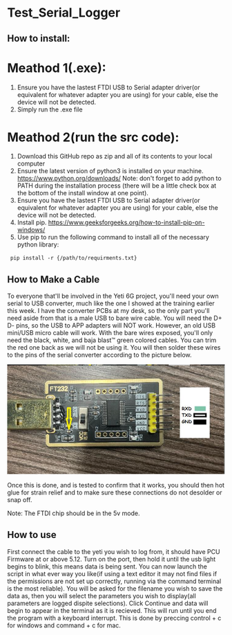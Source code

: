 # Test_Serial_Logger

## How to install:

# Meathod 1(.exe):
1. Ensure you have the lastest FTDI USB to Serial adapter driver(or equivalent for whatever adapter you are using) for your cable, else the device will not be detected.
2. Simply run the .exe file

# Meathod 2(run the src code):
1. Download this GitHub repo as zip and all of its contents to your local computer
2. Ensure the latest version of python3 is installed on your machine.       https://www.python.org/downloads/
Note: don't forget to add python to PATH during the installation process (there will be a little check box at the bottom of the install window at one point).
3. Ensure you have the lastest FTDI USB to Serial adapter driver(or equivalent for whatever adapter you are using) for your cable, else the device will not be detected.
4. Install pip.   https://www.geeksforgeeks.org/how-to-install-pip-on-windows/
5. Use pip to run the following command to install all of the necessary python library:

```
 pip install -r {/path/to/requirments.txt}
```

## How to Make a Cable

To everyone that'll be involved in the Yeti 6G project, you'll need your own serial to USB converter, much like the one I showed at the training earlier this week. I have the converter PCBs at my desk, so the only part you'll need aside from that is a male USB to bare wire cable. You will need the D+ D- pins, so the USB to APP adapters will NOT work. However, an old USB mini/USB micro cable will work. With the bare wires exposed, you'll only need the black, white, and baja blast™ green colored cables. You can trim the red one back as we will not be using it. You will then solder these wires to the pins of the serial converter according to the picture below.

<img src="serial_logger_pic1.PNG" alt="Converter" title="Converter">

Once this is done, and is tested to confirm that it works, you should then hot glue for strain relief and to make sure these connections do not desolder or snap off. 

Note: The FTDI chip should be in the 5v mode.

## How to use

First connect the cable to the yeti you wish to log from, it should have PCU Firmware at or above 5.12. Turn on the port, then hold it until the usb light begins to blink, this means data is being sent. 
You can now launch the script in what ever way you like(if using a text editor it may not find files if the permissions are not set up correctly, running via the command terminal is the most reliable). You will be asked for the filename you wish to save the data as, then you will select the parameters you wish to display(all parameters are logged dispite selections). Click Continue and data will begin to appear in the terminal as it is recieved. This will run until you end the program with a keyboard interrupt. This is done by preccing control + c for windows and command + c for mac. 